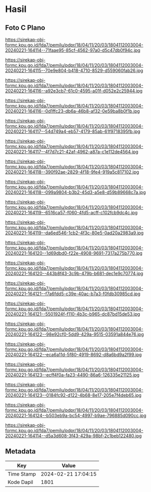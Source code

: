 # Hasil

## Foto C Plano

https://sirekap-obj-formc.kpu.go.id/fda7/pemilu/pdpr/18/04/11/20/03/1804112003004-20240221-164114--71faae95-85cf-4562-97a0-d5c47db0f94c.jpg

https://sirekap-obj-formc.kpu.go.id/fda7/pemilu/pdpr/18/04/11/20/03/1804112003004-20240221-164115--70e9e804-b418-4710-8529-d559060fab26.jpg

https://sirekap-obj-formc.kpu.go.id/fda7/pemilu/pdpr/18/04/11/20/03/1804112003004-20240221-164116--a92e3cb7-61c0-4595-a01f-d052e2c25944.jpg

https://sirekap-obj-formc.kpu.go.id/fda7/pemilu/pdpr/18/04/11/20/03/1804112003004-20240221-164116--0d1ffc23-db6a-46b8-af32-0e59ba8b0f1b.jpg

https://sirekap-obj-formc.kpu.go.id/fda7/pemilu/pdpr/18/04/11/20/03/1804112003004-20240221-164117--54d749a4-eb57-4179-85ab-61f9718395fb.jpg

https://sirekap-obj-formc.kpu.go.id/fda7/pemilu/pdpr/18/04/11/20/03/1804112003004-20240221-164117--4f7d7c21-42af-4962-a87a-c1e112de4564.jpg

https://sirekap-obj-formc.kpu.go.id/fda7/pemilu/pdpr/18/04/11/20/03/1804112003004-20240221-164118--390f92ae-2829-4f18-9fe4-919a5c817102.jpg

https://sirekap-obj-formc.kpu.go.id/fda7/pemilu/pdpr/18/04/11/20/03/1804112003004-20240221-164118--099a9804-b3b2-45d3-a5e8-d59b89668c7a.jpg

https://sirekap-obj-formc.kpu.go.id/fda7/pemilu/pdpr/18/04/11/20/03/1804112003004-20240221-164119--6516ca57-f060-4fd5-acff-c102fcb9dc4c.jpg

https://sirekap-obj-formc.kpu.go.id/fda7/pemilu/pdpr/18/04/11/20/03/1804112003004-20240221-164119--da6ed546-1cb2-4f3c-80e5-0ad20a2983a9.jpg

https://sirekap-obj-formc.kpu.go.id/fda7/pemilu/pdpr/18/04/11/20/03/1804112003004-20240221-164120--1d69dbd0-f22e-4908-9691-7317a275b770.jpg

https://sirekap-obj-formc.kpu.go.id/fda7/pemilu/pdpr/18/04/11/20/03/1804112003004-20240221-164120--443b8f43-3c9b-479b-b681-dec1e9c70774.jpg

https://sirekap-obj-formc.kpu.go.id/fda7/pemilu/pdpr/18/04/11/20/03/1804112003004-20240221-164121--f7a6fdd5-c39e-40ac-b7a3-f0fdb30985cd.jpg

https://sirekap-obj-formc.kpu.go.id/fda7/pemilu/pdpr/18/04/11/20/03/1804112003004-20240221-164121--5501924f-f110-4b3c-b965-dc87bd15de53.jpg

https://sirekap-obj-formc.kpu.go.id/fda7/pemilu/pdpr/18/04/11/20/03/1804112003004-20240221-164122--98e92cf0-5dd9-429a-9515-03591a844e76.jpg

https://sirekap-obj-formc.kpu.go.id/fda7/pemilu/pdpr/18/04/11/20/03/1804112003004-20240221-164122--eca6a11d-5f80-4919-8692-d8a6bd9a2f99.jpg

https://sirekap-obj-formc.kpu.go.id/fda7/pemilu/pdpr/18/04/11/20/03/1804112003004-20240221-164123--ecff4f0a-fa23-4490-86a6-126335e21125.jpg

https://sirekap-obj-formc.kpu.go.id/fda7/pemilu/pdpr/18/04/11/20/03/1804112003004-20240221-164123--0184fc92-d122-4b68-8e17-205e7f4deb65.jpg

https://sirekap-obj-formc.kpu.go.id/fda7/pemilu/pdpr/18/04/11/20/03/1804112003004-20240221-164124--b503eb9a-bc54-4997-b9ae-796885d090cc.jpg

https://sirekap-obj-formc.kpu.go.id/fda7/pemilu/pdpr/18/04/11/20/03/1804112003004-20240221-164114--d5a3d608-3f43-429a-98bf-2c1beb122480.jpg


## Metadata

| Key        | Value               |
| ---------- | ------------------- |
| Time Stamp | 2024-02-21 17:04:15 |
| Kode Dapil | 1801                |




